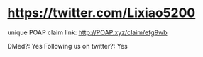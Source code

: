 # https://twitter.com/Lixiao5200

unique POAP claim link: 
http://POAP.xyz/claim/efg9wb

DMed?: Yes
Following us on twitter?: Yes